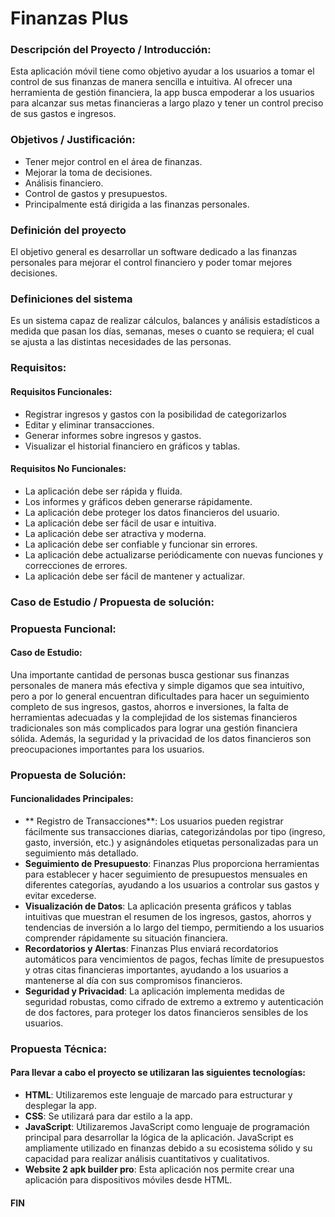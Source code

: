 # Finanzas Plus

### Descripción del Proyecto / Introducción:

Esta aplicación móvil tiene como objetivo ayudar a los usuarios a tomar el control de sus finanzas de manera sencilla e intuitiva. Al ofrecer una herramienta de gestión financiera, la app busca empoderar a los usuarios para alcanzar sus metas financieras a largo plazo y tener un control preciso de sus gastos e ingresos.



### Objetivos / Justificación:

- Tener mejor control en el área de finanzas.
- Mejorar la toma de decisiones.
- Análisis financiero.
- Control de gastos y presupuestos.
- Principalmente está dirigida a las finanzas personales.

### Definición del proyecto

El objetivo general es desarrollar  un software dedicado a las finanzas personales para mejorar el control financiero  y poder tomar mejores decisiones.

### Definiciones del sistema

Es un sistema capaz de realizar cálculos, balances y análisis estadísticos a medida que pasan los días, semanas, meses o cuanto se requiera; el cual se ajusta a las distintas necesidades de las personas.

### Requisitos:

#### Requisitos Funcionales:
- Registrar ingresos y gastos con la posibilidad de categorizarlos
- Editar y eliminar transacciones.
- Generar informes sobre ingresos y gastos.
- Visualizar el historial financiero en gráficos y tablas.

#### Requisitos No Funcionales:
- La aplicación debe ser rápida y fluida.
- Los informes y gráficos deben generarse rápidamente.
- La aplicación debe proteger los datos financieros del usuario.
- La aplicación debe ser fácil de usar e intuitiva.
- La aplicación debe ser atractiva y moderna.
- La aplicación debe ser confiable y funcionar sin errores.
- La aplicación debe actualizarse periódicamente con nuevas funciones y correcciones de errores.
- La aplicación debe ser fácil de mantener y actualizar.

### Caso de Estudio / Propuesta de solución: 


### Propuesta Funcional:

#### Caso de Estudio:
Una importante cantidad de personas busca gestionar sus finanzas personales de manera más efectiva y simple digamos que sea intuitivo, pero a por lo general encuentran dificultades para hacer un seguimiento completo de sus ingresos, gastos, ahorros e inversiones, la falta de herramientas adecuadas y la complejidad de los sistemas financieros tradicionales son más complicados  para lograr una gestión financiera sólida. Además, la seguridad y la privacidad de los datos financieros son preocupaciones importantes para los usuarios.

### Propuesta de Solución:

#### Funcionalidades Principales:

- ** Registro de Transacciones**: Los usuarios pueden registrar fácilmente sus transacciones diarias, categorizándolas por tipo (ingreso, gasto, inversión, etc.) y asignándoles etiquetas personalizadas para un seguimiento más detallado.
- **Seguimiento de Presupuesto**: Finanzas Plus proporciona herramientas para establecer y hacer seguimiento de presupuestos mensuales en diferentes categorías, ayudando a los usuarios a controlar sus gastos y evitar excederse.
- **Visualización de Datos**: La aplicación presenta gráficos y tablas intuitivas que muestran el resumen de los ingresos, gastos, ahorros y tendencias de inversión a lo largo del tiempo, permitiendo a los usuarios comprender rápidamente su situación financiera.
- **Recordatorios y Alertas**: Finanzas Plus enviará recordatorios automáticos para vencimientos de pagos, fechas límite de presupuestos y otras citas financieras importantes, ayudando a los usuarios a mantenerse al día con sus compromisos financieros.
- **Seguridad y Privacidad**: La aplicación implementa medidas de seguridad robustas, como cifrado de extremo a extremo y autenticación de dos factores, para proteger los datos financieros sensibles de los usuarios.


### Propuesta Técnica:

#### Para llevar a cabo el proyecto se utilizaran las siguientes tecnologías:

- **HTML**: Utilizaremos este lenguaje de marcado para estructurar y desplegar la app. 
- **CSS**: Se utilizará para dar estilo a la app.
- **JavaScript**: Utilizaremos JavaScript como lenguaje de programación principal para desarrollar la lógica de la aplicación. JavaScript es ampliamente utilizado en finanzas debido a su ecosistema sólido y su capacidad para realizar análisis cuantitativos y cualitativos.
- **Website 2 apk builder pro**: Esta aplicación nos permite crear una aplicación para dispositivos móviles  desde HTML.

#### FIN



